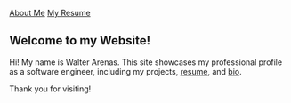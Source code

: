 [About Me](about.md)    [My Resume](resume.md)

## Welcome to my Website!

Hi! My name is Walter Arenas. This site showcases my professional profile as a software engineer, including my projects, [resume](resume.md), and [bio](about.md).

Thank you for visiting!
